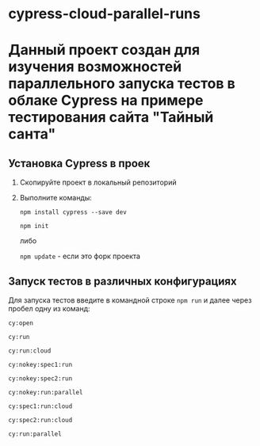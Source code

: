 # cypress-cloud-parallel-runs

# Данный проект создан для изучения возможностей параллельного запуска тестов в облаке Cypress на примере тестирования сайта "Тайный санта"

## Установка Cypress в проек

1. Скопируйте проект в локальный репозиторий
2. Выполните команды:

   `npm install cypress --save dev`

   `npm init`

   либо

   `npm update` - если это форк проекта

## Запуск тестов в различных конфигурациях

Для запуска тестов введите в командной строке `npm run` и далее через пробел одну из команд:

`cy:open`

`cy:run`

`cy:run:cloud`

`cy:nokey:spec1:run`

`cy:nokey:spec2:run`

`cy:nokey:run:parallel`

`cy:spec1:run:cloud`

`cy:spec2:run:cloud`

`cy:run:parallel`

